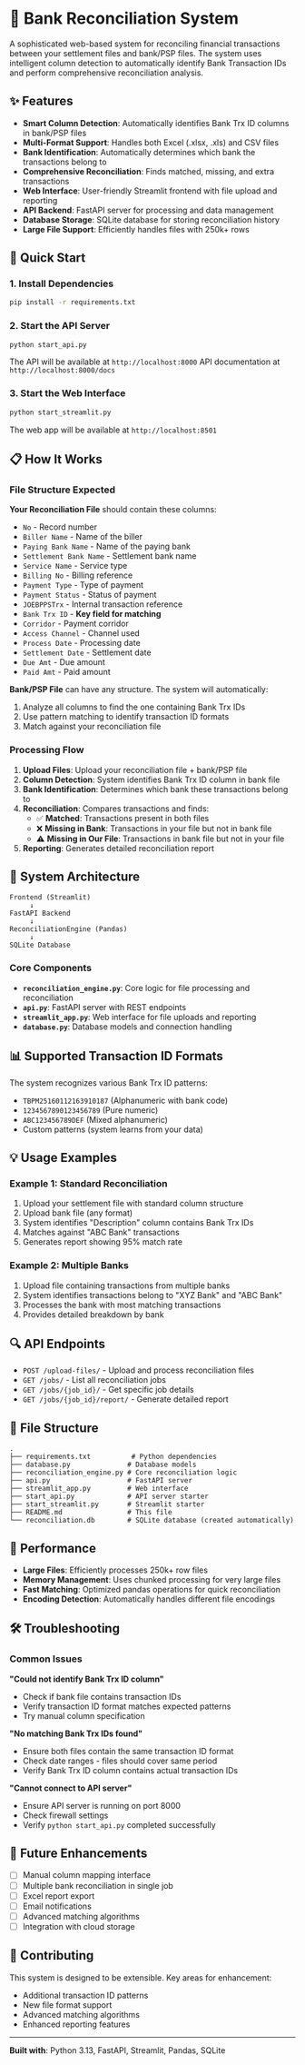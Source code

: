 # 🏦 Bank Reconciliation System

A sophisticated web-based system for reconciling financial transactions between your settlement files and bank/PSP files. The system uses intelligent column detection to automatically identify Bank Transaction IDs and perform comprehensive reconciliation analysis.

## ✨ Features

- **Smart Column Detection**: Automatically identifies Bank Trx ID columns in bank/PSP files
- **Multi-Format Support**: Handles both Excel (.xlsx, .xls) and CSV files
- **Bank Identification**: Automatically determines which bank the transactions belong to
- **Comprehensive Reconciliation**: Finds matched, missing, and extra transactions
- **Web Interface**: User-friendly Streamlit frontend with file upload and reporting
- **API Backend**: FastAPI server for processing and data management
- **Database Storage**: SQLite database for storing reconciliation history
- **Large File Support**: Efficiently handles files with 250k+ rows

## 🚀 Quick Start

### 1. Install Dependencies
```bash
pip install -r requirements.txt
```

### 2. Start the API Server
```bash
python start_api.py
```
The API will be available at `http://localhost:8000`
API documentation at `http://localhost:8000/docs`

### 3. Start the Web Interface
```bash
python start_streamlit.py
```
The web app will be available at `http://localhost:8501`

## 📋 How It Works

### File Structure Expected

**Your Reconciliation File** should contain these columns:
- `No` - Record number
- `Biller Name` - Name of the biller
- `Paying Bank Name` - Name of the paying bank
- `Settlement Bank Name` - Settlement bank name
- `Service Name` - Service type
- `Billing No` - Billing reference
- `Payment Type` - Type of payment
- `Payment Status` - Status of payment
- `JOEBPPSTrx` - Internal transaction reference
- `Bank Trx ID` - **Key field for matching**
- `Corridor` - Payment corridor
- `Access Channel` - Channel used
- `Process Date` - Processing date
- `Settlement Date` - Settlement date
- `Due Amt` - Due amount
- `Paid Amt` - Paid amount

**Bank/PSP File** can have any structure. The system will automatically:
1. Analyze all columns to find the one containing Bank Trx IDs
2. Use pattern matching to identify transaction ID formats
3. Match against your reconciliation file

### Processing Flow

1. **Upload Files**: Upload your reconciliation file + bank/PSP file
2. **Column Detection**: System identifies Bank Trx ID column in bank file
3. **Bank Identification**: Determines which bank these transactions belong to
4. **Reconciliation**: Compares transactions and finds:
   - ✅ **Matched**: Transactions present in both files
   - ❌ **Missing in Bank**: Transactions in your file but not in bank file
   - ⚠️ **Missing in Our File**: Transactions in bank file but not in your file
5. **Reporting**: Generates detailed reconciliation report

## 🔧 System Architecture

```
Frontend (Streamlit)
     ↓
FastAPI Backend
     ↓
ReconciliationEngine (Pandas)
     ↓
SQLite Database
```

### Core Components

- **`reconciliation_engine.py`**: Core logic for file processing and reconciliation
- **`api.py`**: FastAPI server with REST endpoints
- **`streamlit_app.py`**: Web interface for file uploads and reporting
- **`database.py`**: Database models and connection handling

## 📊 Supported Transaction ID Formats

The system recognizes various Bank Trx ID patterns:
- `TBPM25160112163910187` (Alphanumeric with bank code)
- `1234567890123456789` (Pure numeric)
- `ABC123456789DEF` (Mixed alphanumeric)
- Custom patterns (system learns from your data)

## 💡 Usage Examples

### Example 1: Standard Reconciliation
1. Upload your settlement file with standard column structure
2. Upload bank file (any format)
3. System identifies "Description" column contains Bank Trx IDs
4. Matches against "ABC Bank" transactions
5. Generates report showing 95% match rate

### Example 2: Multiple Banks
1. Upload file containing transactions from multiple banks
2. System identifies transactions belong to "XYZ Bank" and "ABC Bank"
3. Processes the bank with most matching transactions
4. Provides detailed breakdown by bank

## 🔍 API Endpoints

- `POST /upload-files/` - Upload and process reconciliation files
- `GET /jobs/` - List all reconciliation jobs
- `GET /jobs/{job_id}/` - Get specific job details
- `GET /jobs/{job_id}/report/` - Generate detailed report

## 📁 File Structure

```
.
├── requirements.txt          # Python dependencies
├── database.py              # Database models
├── reconciliation_engine.py # Core reconciliation logic
├── api.py                   # FastAPI server
├── streamlit_app.py         # Web interface
├── start_api.py             # API server starter
├── start_streamlit.py       # Streamlit starter
├── README.md                # This file
└── reconciliation.db        # SQLite database (created automatically)
```

## 🎯 Performance

- **Large Files**: Efficiently processes 250k+ row files
- **Memory Management**: Uses chunked processing for very large files
- **Fast Matching**: Optimized pandas operations for quick reconciliation
- **Encoding Detection**: Automatically handles different file encodings

## 🛠️ Troubleshooting

### Common Issues

**"Could not identify Bank Trx ID column"**
- Check if bank file contains transaction IDs
- Verify transaction ID format matches expected patterns
- Try manual column specification

**"No matching Bank Trx IDs found"**
- Ensure both files contain the same transaction ID format
- Check date ranges - files should cover same period
- Verify Bank Trx ID column contains actual transaction IDs

**"Cannot connect to API server"**
- Ensure API server is running on port 8000
- Check firewall settings
- Verify `python start_api.py` completed successfully

## 🔮 Future Enhancements

- [ ] Manual column mapping interface
- [ ] Multiple bank reconciliation in single job
- [ ] Excel report export
- [ ] Email notifications
- [ ] Advanced matching algorithms
- [ ] Integration with cloud storage

## 🤝 Contributing

This system is designed to be extensible. Key areas for enhancement:
- Additional transaction ID patterns
- New file format support
- Advanced matching algorithms
- Enhanced reporting features

---

**Built with**: Python 3.13, FastAPI, Streamlit, Pandas, SQLite 